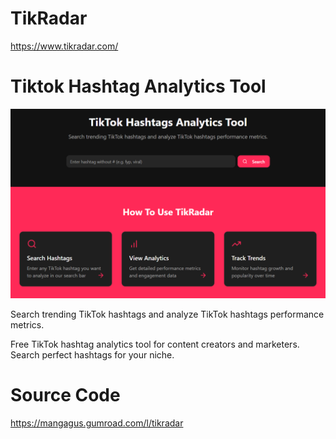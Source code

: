 # TikRadar

https://www.tikradar.com/

# Tiktok Hashtag Analytics Tool

![Tikradar](https://raw.githubusercontent.com/derrenx/TikRadar/refs/heads/main/og-image.png)

Search trending TikTok hashtags and analyze TikTok hashtags performance metrics.

Free TikTok hashtag analytics tool for content creators and marketers. Search perfect hashtags for your niche.

# Source Code

https://mangagus.gumroad.com/l/tikradar
